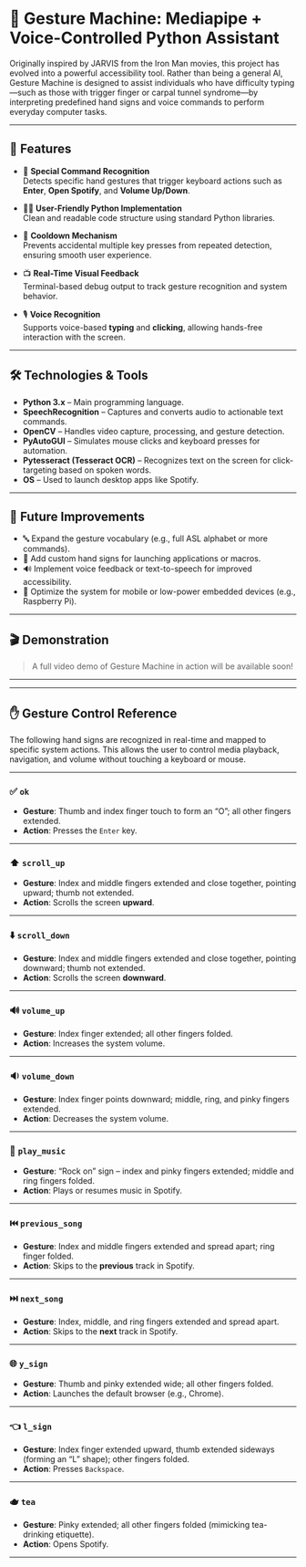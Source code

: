 # 🙌 Gesture Machine: Mediapipe + Voice-Controlled Python Assistant

Originally inspired by JARVIS from the Iron Man movies, this project has evolved into a powerful accessibility tool. Rather than being a general AI, Gesture Machine is designed to assist individuals who have difficulty typing—such as those with trigger finger or carpal tunnel syndrome—by interpreting predefined hand signs and voice commands to perform everyday computer tasks.

---

## 🧠 Features

- 🎯 **Special Command Recognition**  
  Detects specific hand gestures that trigger keyboard actions such as **Enter**, **Open Spotify**, and **Volume Up/Down**.

- 🧑‍💻 **User-Friendly Python Implementation**  
  Clean and readable code structure using standard Python libraries.

- 🧊 **Cooldown Mechanism**  
  Prevents accidental multiple key presses from repeated detection, ensuring smooth user experience.

- 📺 **Real-Time Visual Feedback**  
  Terminal-based debug output to track gesture recognition and system behavior.

- 🎙️ **Voice Recognition**  
  Supports voice-based **typing** and **clicking**, allowing hands-free interaction with the screen.

---

## 🛠️ Technologies & Tools

- **Python 3.x** – Main programming language.  
- **SpeechRecognition** – Captures and converts audio to actionable text commands.  
- **OpenCV** – Handles video capture, processing, and gesture detection.  
- **PyAutoGUI** – Simulates mouse clicks and keyboard presses for automation.  
- **Pytesseract (Tesseract OCR)** – Recognizes text on the screen for click-targeting based on spoken words.  
- **OS** – Used to launch desktop apps like Spotify.

---

## 🚀 Future Improvements

- 🔤 Expand the gesture vocabulary (e.g., full ASL alphabet or more commands).
- 🧩 Add custom hand signs for launching applications or macros.
- 🔊 Implement voice feedback or text-to-speech for improved accessibility.
- 📱 Optimize the system for mobile or low-power embedded devices (e.g., Raspberry Pi).

---

## 🎬 Demonstration

> A full video demo of Gesture Machine in action will be available soon!  
> 

---

---

## ✋ Gesture Control Reference

The following hand signs are recognized in real-time and mapped to specific system actions. This allows the user to control media playback, navigation, and volume without touching a keyboard or mouse.

---

### ✅ `ok`
- **Gesture**: Thumb and index finger touch to form an “O”; all other fingers extended.
- **Action**: Presses the `Enter` key.

---

### ⬆️ `scroll_up`
- **Gesture**: Index and middle fingers extended and close together, pointing upward; thumb not extended.
- **Action**: Scrolls the screen **upward**.

---

### ⬇️ `scroll_down`
- **Gesture**: Index and middle fingers extended and close together, pointing downward; thumb not extended.
- **Action**: Scrolls the screen **downward**.

---

### 🔊 `volume_up`
- **Gesture**: Index finger extended; all other fingers folded.
- **Action**: Increases the system volume.

---

### 🔉 `volume_down`
- **Gesture**: Index finger points downward; middle, ring, and pinky fingers extended.
- **Action**: Decreases the system volume.

---

### 🎵 `play_music`
- **Gesture**: “Rock on” sign – index and pinky fingers extended; middle and ring fingers folded.
- **Action**: Plays or resumes music in Spotify.

---

### ⏮️ `previous_song`
- **Gesture**: Index and middle fingers extended and spread apart; ring finger folded.
- **Action**: Skips to the **previous** track in Spotify.

---

### ⏭️ `next_song`
- **Gesture**: Index, middle, and ring fingers extended and spread apart.
- **Action**: Skips to the **next** track in Spotify.

---

### 🌐 `y_sign`
- **Gesture**: Thumb and pinky extended wide; all other fingers folded.
- **Action**: Launches the default browser (e.g., Chrome).

---

### 👈 `l_sign`
- **Gesture**: Index finger extended upward, thumb extended sideways (forming an “L” shape); other fingers folded.
- **Action**: Presses `Backspace`.

---

### 🫖 `tea`
- **Gesture**: Pinky extended; all other fingers folded (mimicking tea-drinking etiquette).
- **Action**: Opens Spotify.

---

